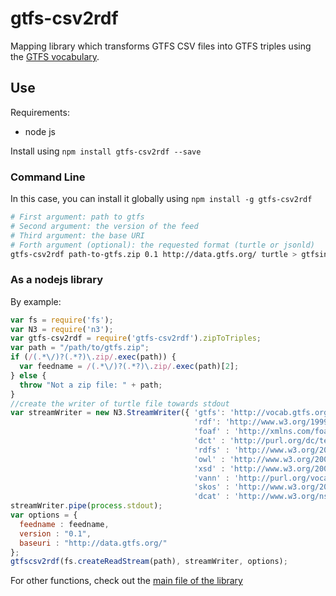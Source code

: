 # gtfs-csv2rdf

Mapping library which transforms GTFS CSV files into GTFS triples using the [GTFS vocabulary](http://vocab.gtfs.org).

## Use

Requirements:
 * node js

Install using `npm install gtfs-csv2rdf --save`

### Command Line

In this case, you can install it globally using `npm install -g gtfs-csv2rdf`

```bash
# First argument: path to gtfs
# Second argument: the version of the feed
# Third argument: the base URI
# Forth argument (optional): the requested format (turtle or jsonld)
gtfs-csv2rdf path-to-gtfs.zip 0.1 http://data.gtfs.org/ turtle > gtfsintriples.ttl
```
### As a nodejs library

By example:

```javascript
var fs = require('fs');
var N3 = require('n3');
var gtfs-csv2rdf = require('gtfs-csv2rdf').zipToTriples;
var path = "/path/to/gtfs.zip";
if (/(.*\/)?(.*?)\.zip/.exec(path)) {
  var feedname = /(.*\/)?(.*?)\.zip/.exec(path)[2];
} else {
  throw "Not a zip file: " + path;
}
//create the writer of turtle file towards stdout
var streamWriter = new N3.StreamWriter({ 'gtfs': 'http://vocab.gtfs.org/terms#',
                                         'rdf': 'http://www.w3.org/1999/02/22-rdf-syntax-ns#',
                                         'foaf' : 'http://xmlns.com/foaf/0.1/',
                                         'dct' : 'http://purl.org/dc/terms/',
                                         'rdfs' : 'http://www.w3.org/2000/01/rdf-schema#',
                                         'owl' : 'http://www.w3.org/2002/07/owl#',
                                         'xsd' : 'http://www.w3.org/2001/XMLSchema#',
                                         'vann' : 'http://purl.org/vocab/vann/',
                                         'skos' : 'http://www.w3.org/2004/02/skos/core#',
                                         'dcat' : 'http://www.w3.org/ns/dcat#'});
streamWriter.pipe(process.stdout);
var options = {
  feedname : feedname,
  version : "0.1",
  baseuri : "http://data.gtfs.org/"
};
gtfscsv2rdf(fs.createReadStream(path), streamWriter, options);
```

For other functions, check out the [main file of the library](https://github.com/OpenTransport/gtfs-csv2rdf/blob/master/lib/gtfs-csv2rdf.js)
